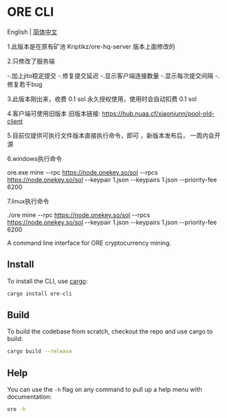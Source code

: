 # ORE CLI
English | [简体中文](README_ZH-CN.md)




1.此版本是在原有矿池 Kriptikz/ore-hq-server 版本上面修改的

2.只修改了服务端

-.加上jito稳定提交
-.修复提交延迟
-.显示客户端连接数量
-.显示每次提交间隔
-.修复若干bug

3.此版本刚出来，收费 0.1 sol 永久授权使用，使用时会自动扣费 0.1 sol 


4.客户端可使用旧版本
旧版本链接:
https://hub.nuaa.cf/xiaoniunn/pool-old-client



5.目前仅提供可执行文件版本直接执行命令，即可 ，新版本发布后，  一周内会开源


6.windows执行命令

ore.exe mine --rpc https://node.onekey.so/sol --rpcs https://node.onekey.so/sol --keypair 1.json --keypairs 1.json --priority-fee 6200 

7.linux执行命令

./ore mine --rpc https://node.onekey.so/sol --rpcs https://node.onekey.so/sol --keypair 1.json --keypairs 1.json --priority-fee 6200 














A command line interface for ORE cryptocurrency mining.

## Install

To install the CLI, use [cargo](https://doc.rust-lang.org/cargo/getting-started/installation.html):

```sh
cargo install ore-cli
```

## Build

To build the codebase from scratch, checkout the repo and use cargo to build:

```sh
cargo build --release
```

## Help

You can use the `-h` flag on any command to pull up a help menu with documentation:

```sh
ore -h
```
